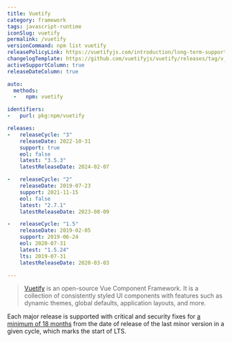 ```yaml
---
title: Vuetify
category: framework
tags: javascript-runtime
iconSlug: vuetify
permalink: /vuetify
versionCommand: npm list vuetify
releasePolicyLink: https://vuetifyjs.com/introduction/long-term-support/
changelogTemplate: https://github.com/vuetifyjs/vuetify/releases/tag/v__LATEST__
activeSupportColumn: true
releaseDateColumn: true

auto:
  methods:
  -   npm: vuetify

identifiers:
-   purl: pkg:npm/vuetify

releases:
-   releaseCycle: "3"
    releaseDate: 2022-10-31
    support: true
    eol: false
    latest: "3.5.3"
    latestReleaseDate: 2024-02-07

-   releaseCycle: "2"
    releaseDate: 2019-07-23
    support: 2021-11-15
    eol: false
    latest: "2.7.1"
    latestReleaseDate: 2023-08-09

-   releaseCycle: "1.5"
    releaseDate: 2019-02-05
    support: 2019-06-24
    eol: 2020-07-31
    latest: "1.5.24"
    lts: 2019-07-31
    latestReleaseDate: 2020-03-03

---
```


> [Vuetify](https://vuetifyjs.com/) is an open-source Vue Component Framework. It is a collection
> of consistently styled UI components with features such as dynamic themes, global defaults,
> application layouts, and more.

Each major release is supported with critical and security fixes for [a minimum of 18 months](https://vuetifyjs.com/introduction/long-term-support/)
from the date of release of the last minor version in a given cycle, which marks the start of LTS.
